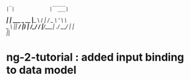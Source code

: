      _               _____ 
    | |             |  ___|
 ___| |_ ___ _ __   |___ \ 
/ __| __/ _ \ '_ \      \ \
\__ \ ||  __/ |_) | /\__/ /
|___/\__\___| .__/  \____/ 
            | |            
            |_|       
# ng-2-tutorial : added input binding to data model
